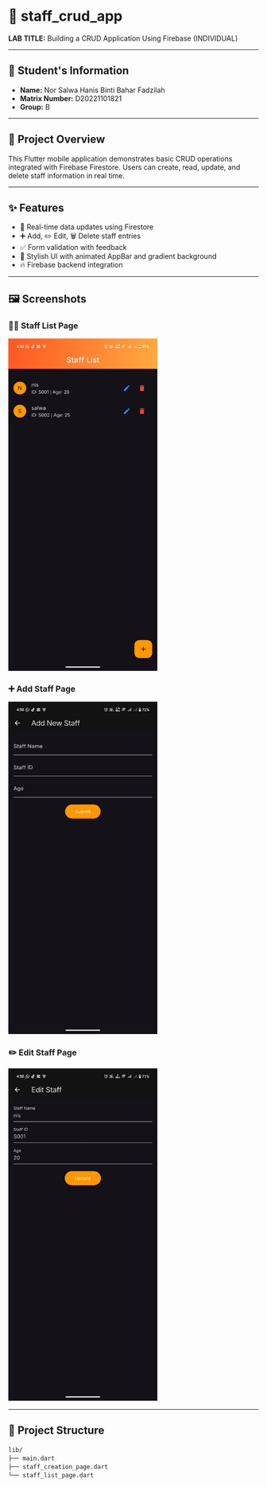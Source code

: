# 📱 staff_crud_app

**LAB TITLE:** Building a CRUD Application Using Firebase (INDIVIDUAL)

---

## 👤 Student's Information

- **Name:** Nor Salwa Hanis Binti Bahar Fadzilah  
- **Matrix Number:** D20221101821  
- **Group:** B

---

## 🚀 Project Overview

This Flutter mobile application demonstrates basic CRUD operations integrated with Firebase Firestore. Users can create, read, update, and delete staff information in real time.

---

## ✨ Features

- 🔄 Real-time data updates using Firestore
- ➕ Add, ✏️ Edit, 🗑️ Delete staff entries
- ✅ Form validation with feedback
- 🎨 Stylish UI with animated AppBar and gradient background
- 🔥 Firebase backend integration

---

## 🖼️ Screenshots

### 🧑‍💼 Staff List Page
<img src="assets/home_page.jpg" alt="Staff List" width="300"/>

### ➕ Add Staff Page
<img src="assets/add_page.jpg" alt="Add Staff" width="300"/>

### ✏️ Edit Staff Page
<img src="assets/edit_page.jpg" alt="Edit Staff" width="300"/>

---

## 📂 Project Structure

```bash
lib/
├── main.dart
├── staff_creation_page.dart
└── staff_list_page.dart
